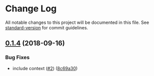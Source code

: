 # Change Log

All notable changes to this project will be documented in this file. See [standard-version](https://github.com/conventional-changelog/standard-version) for commit guidelines.

<a name="0.1.4"></a>
## [0.1.4](https://github.com/potato4d/nuxt-client-init-module/compare/v0.1.3...v0.1.4) (2018-09-16)


### Bug Fixes

* include context ([#2](https://github.com/potato4d/nuxt-client-init-module/issues/2)) ([8c69a30](https://github.com/potato4d/nuxt-client-init-module/commit/8c69a30))
